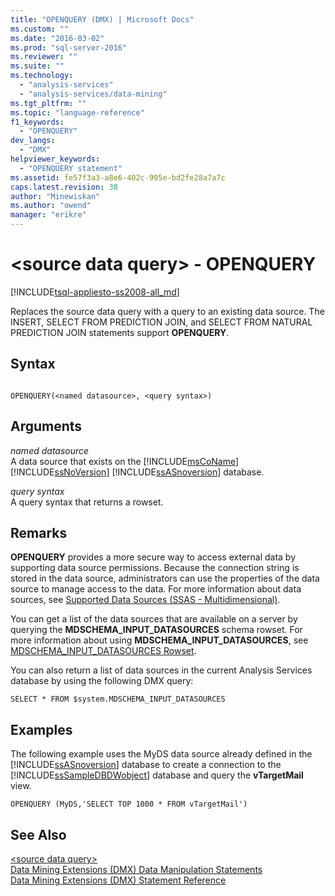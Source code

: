 ```yaml
---
title: "OPENQUERY (DMX) | Microsoft Docs"
ms.custom: ""
ms.date: "2016-03-02"
ms.prod: "sql-server-2016"
ms.reviewer: ""
ms.suite: ""
ms.technology: 
  - "analysis-services"
  - "analysis-services/data-mining"
ms.tgt_pltfrm: ""
ms.topic: "language-reference"
f1_keywords: 
  - "OPENQUERY"
dev_langs: 
  - "DMX"
helpviewer_keywords: 
  - "OPENQUERY statement"
ms.assetid: fe57f3a3-a8e6-402c-995e-bd2fe28a7a7c
caps.latest.revision: 38
author: "Minewiskan"
ms.author: "owend"
manager: "erikre"
---
```

# &lt;source data query&gt; - OPENQUERY
[!INCLUDE[tsql-appliesto-ss2008-all_md](../includes/tsql-appliesto-ss2008-all-md.md)]

  Replaces the source data query with a query to an existing data source. The INSERT, SELECT FROM PREDICTION JOIN, and SELECT FROM NATURAL PREDICTION JOIN statements support **OPENQUERY**.  
  
## Syntax  
  
```  
  
OPENQUERY(<named datasource>, <query syntax>)  
```  
  
## Arguments  
 *named datasource*  
 A data source that exists on the [!INCLUDE[msCoName](../includes/msconame-md.md)] [!INCLUDE[ssNoVersion](../includes/ssnoversion-md.md)] [!INCLUDE[ssASnoversion](../includes/ssasnoversion-md.md)] database.  
  
 *query syntax*  
 A query syntax that returns a rowset.  
  
## Remarks  
 **OPENQUERY** provides a more secure way to access external data by supporting data source permissions. Because the connection string is stored in the data source, administrators can use the properties of the data source to manage access to the data. For more information about data sources, see [Supported Data Sources &#40;SSAS - Multidimensional&#41;](../analysis-services/multidimensional-models/supported-data-sources-ssas-multidimensional.md).  
  
 You can get a list of the data sources that are available on a server by querying the **MDSCHEMA_INPUT_DATASOURCES** schema rowset. For more information about using **MDSCHEMA_INPUT_DATASOURCES**, see [MDSCHEMA_INPUT_DATASOURCES Rowset](../analysis-services/schema-rowsets/ole-db-olap/mdschema-input-datasources-rowset.md).  
  
 You can also return a list of data sources in the current Analysis Services database by using the following DMX query:  
  
 `SELECT * FROM $system.MDSCHEMA_INPUT_DATASOURCES`  
  
## Examples  
 The following example uses the MyDS data source already defined in the [!INCLUDE[ssASnoversion](../includes/ssasnoversion-md.md)] database to create a connection to the [!INCLUDE[ssSampleDBDWobject](../includes/sssampledbdwobject-md.md)] database and query the **vTargetMail** view.  
  
```  
OPENQUERY (MyDS,'SELECT TOP 1000 * FROM vTargetMail')  
```  
  
## See Also  
 [&#60;source data query&#62;](../dmx/source-data-query.md)   
 [Data Mining Extensions &#40;DMX&#41; Data Manipulation Statements](../dmx/dmx-statements-data-manipulation.md)   
 [Data Mining Extensions &#40;DMX&#41; Statement Reference](../dmx/data-mining-extensions-dmx-statements.md)  
  
  